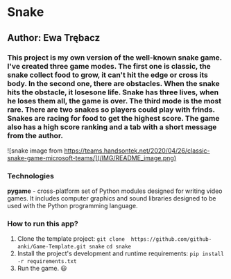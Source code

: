 # Snake
## Author: Ewa Trębacz

### This project is my own version of the well-known snake game. I've created three game modes. The first one is classic, the snake collect food to grow, it can't hit the edge or cross its body. In the second one, there are obstacles. When the snake hits the obstacle, it losesone life. Snake has three lives, when he loses them all, the game is over. The third mode is the most rare. There are two snakes so players could play with frinds. Snakes are racing for food to get the highest score. The game also has a high score ranking and a tab with a short message from the author.  

![snake image from https://teams.handsontek.net/2020/04/26/classic-snake-game-microsoft-teams/](/IMG/README_image.png)


### Technologies
**pygame** - cross-platform set of Python modules designed for writing video games. It includes computer graphics and sound libraries designed to be used with the Python programming language.

### How to run this app?
1. Clone the template project: 
`git clone  https://github.com/github-anki/Game-Template.git snake`
`cd snake`
2. Install the project's development and runtime requirements:
`pip install -r requirements.txt`
3. Run the game. :smiley: